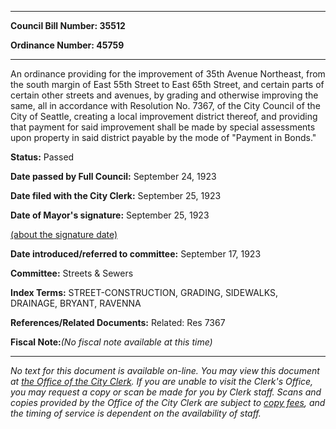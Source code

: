 

********

**Council Bill Number: 35512**
   
**Ordinance Number: 45759**
********

 An ordinance providing for the improvement of 35th Avenue Northeast, from the south margin of East 55th Street to East 65th Street, and certain parts of certain other streets and avenues, by grading and otherwise improving the same, all in accordance with Resolution No. 7367, of the City Council of the City of Seattle, creating a local improvement district thereof, and providing that payment for said improvement shall be made by special assessments upon property in said district payable by the mode of "Payment in Bonds."

**Status:** Passed
   
**Date passed by Full Council:** September 24, 1923
   
**Date filed with the City Clerk:** September 25, 1923
   
**Date of Mayor's signature:** September 25, 1923
   
[(about the signature date)](/~public/approvaldate.htm)
   
   
   
**Date introduced/referred to committee:** September 17, 1923
   
**Committee:** Streets & Sewers
   
   
**Index Terms:** STREET-CONSTRUCTION, GRADING, SIDEWALKS, DRAINAGE, BRYANT, RAVENNA

**References/Related Documents:** Related: Res 7367

**Fiscal Note:**_(No fiscal note available at this time)_
********

_No text for this document is available on-line. You may view this document at [the Office of the City Clerk](http://www.seattle.gov/leg/clerk/contactUs.htm). If you are unable to visit the Clerk's Office, you may request a copy or scan be made for you by Clerk staff. Scans and copies provided by the Office of the City Clerk are subject to [copy fees](http://clerk.seattle.gov/~public/clerkfees.htm), and the timing of service is dependent on the availability of staff._

